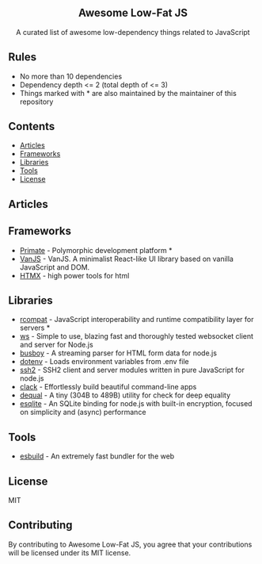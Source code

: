 <h2 align="center">Awesome Low-Fat JS</h2>

<p align="center">
A curated list of awesome low-dependency things related to JavaScript
</p>

## Rules

* No more than 10 dependencies
* Dependency depth <= 2 (total depth of <= 3)
* Things marked with * are also maintained by the maintainer of this repository

## Contents

- [Articles](#articles)
- [Frameworks](#frameworks)
- [Libraries](#libraries)
- [Tools](#tools)
- [License](#license)

## Articles

## Frameworks

- [Primate](https://primatejs.com) - Polymorphic development platform *
- [VanJS](https://vanjs.org) - VanJS. A minimalist React-like UI library based
on vanilla JavaScript and DOM.
- [HTMX](https://htmx.org) - high power tools for html

## Libraries

- [rcompat](https://github.com/rcompat/rcompat) - JavaScript interoperability
and runtime compatibility layer for servers *
- [ws](https://github.com/websockets/ws) - Simple to use, blazing fast and
thoroughly tested websocket client and server for Node.js
- [busboy](https://github.com/mscdex/busboy) - A streaming parser for HTML form
data for node.js
- [dotenv](https://github.com/motdotla/dotenv) - Loads environment variables
from .env file
- [ssh2](https://github.com/mscdex/ssh2) - SSH2 client and server modules
written in pure JavaScript for node.js
- [clack](https://github.com/bombshell-dev/clack) - Effortlessly build
beautiful command-line apps 
- [dequal](https://github.com/lukeed/dequal) - A tiny (304B to 489B) utility
for check for deep equality
- [esqlite](https://github.com/mscdex/esqlite) - An SQLite binding for node.js
with built-in encryption, focused on simplicity and (async) performance

## Tools

- [esbuild](https://esbuild.github.io) - An extremely fast bundler for the web

## License

MIT

## Contributing

By contributing to Awesome Low-Fat JS, you agree that your contributions will
be licensed under its MIT license.
